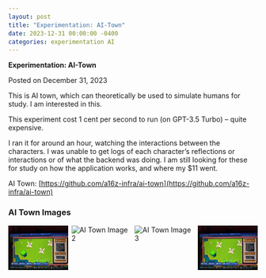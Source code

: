 ```yaml
---
layout: post
title: "Experimentation: AI-Town"
date: 2023-12-31 00:00:00 -0400
categories: experimentation AI
---
```


**Experimentation: AI-Town**

Posted on December 31, 2023

This is AI town, which can theoretically be used to simulate humans for study. I am interested in this.

This experiment cost 1 cent per second to run (on GPT-3.5 Turbo) – quite expensive.

I ran it for around an hour, watching the interactions between the characters. I was unable to get logs of each character’s reflections or interactions or of what the backend was doing. I am still looking for these for study on how the application works, and where my $11 went.

AI Town: [https://github.com/a16z-infra/ai-town](https://github.com/a16z-infra/ai-town)

### AI Town Images

<div style="display: flex; justify-content: space-between;">
  <img src="/media/aitown01.jpg" alt="AI Town Image 1" style="width: 24%;">
  <img src="/media/aitown02.jpg" alt="AI Town Image 2" style="width: 24%;">
  <img src="/media/aitown03.jpg" alt="AI Town Image 3" style="width: 24%;">
  <img src="/media/aitown04.jpg" alt="AI Town Image 4" style="width: 24%;">
</div>
